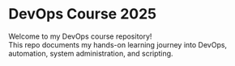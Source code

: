 # DevOps Course 2025

Welcome to my DevOps course repository!  
This repo documents my hands-on learning journey into DevOps, automation, system administration, and scripting.

